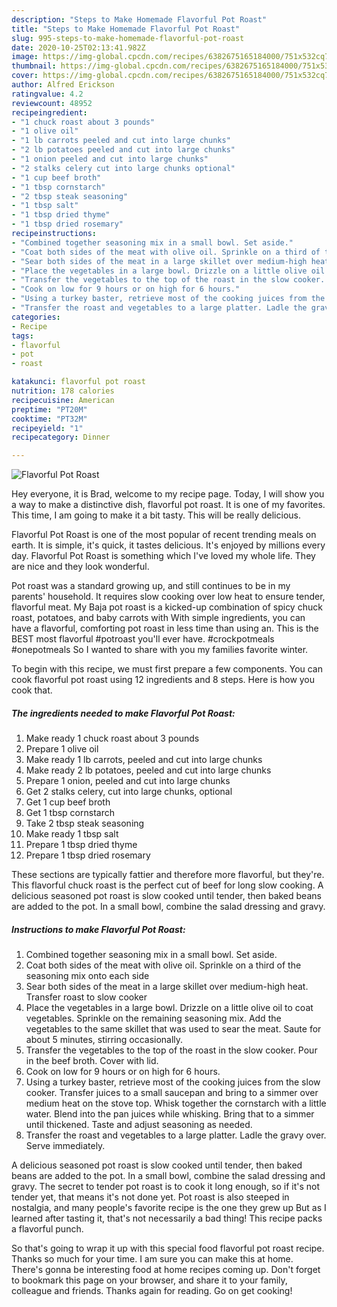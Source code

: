 ```yaml
---
description: "Steps to Make Homemade Flavorful Pot Roast"
title: "Steps to Make Homemade Flavorful Pot Roast"
slug: 995-steps-to-make-homemade-flavorful-pot-roast
date: 2020-10-25T02:13:41.982Z
image: https://img-global.cpcdn.com/recipes/6382675165184000/751x532cq70/flavorful-pot-roast-recipe-main-photo.jpg
thumbnail: https://img-global.cpcdn.com/recipes/6382675165184000/751x532cq70/flavorful-pot-roast-recipe-main-photo.jpg
cover: https://img-global.cpcdn.com/recipes/6382675165184000/751x532cq70/flavorful-pot-roast-recipe-main-photo.jpg
author: Alfred Erickson
ratingvalue: 4.2
reviewcount: 48952
recipeingredient:
- "1 chuck roast about 3 pounds"
- "1 olive oil"
- "1 lb carrots peeled and cut into large chunks"
- "2 lb potatoes peeled and cut into large chunks"
- "1 onion peeled and cut into large chunks"
- "2 stalks celery cut into large chunks optional"
- "1 cup beef broth"
- "1 tbsp cornstarch"
- "2 tbsp steak seasoning"
- "1 tbsp salt"
- "1 tbsp dried thyme"
- "1 tbsp dried rosemary"
recipeinstructions:
- "Combined together seasoning mix in a small bowl. Set aside."
- "Coat both sides of the meat with olive oil. Sprinkle on a third of the seasoning mix onto each side"
- "Sear both sides of the meat in a large skillet over medium-high heat. Transfer roast to slow cooker"
- "Place the vegetables in a large bowl. Drizzle on a little olive oil to coat vegetables. Sprinkle on the remaining seasoning mix. Add the vegetables to the same skillet that was used to sear the meat. Saute for about 5 minutes, stirring occasionally."
- "Transfer the vegetables to the top of the roast in the slow cooker. Pour in the beef broth. Cover with lid."
- "Cook on low for 9 hours or on high for 6 hours."
- "Using a turkey baster, retrieve most of the cooking juices from the slow cooker. Transfer juices to a small saucepan and bring to a simmer over medium heat on the stove top. Whisk together the cornstarch with a little water. Blend into the pan juices while whisking. Bring that to a simmer until thickened. Taste and adjust seasoning as needed."
- "Transfer the roast and vegetables to a large platter. Ladle the gravy over. Serve immediately."
categories:
- Recipe
tags:
- flavorful
- pot
- roast

katakunci: flavorful pot roast 
nutrition: 178 calories
recipecuisine: American
preptime: "PT20M"
cooktime: "PT32M"
recipeyield: "1"
recipecategory: Dinner

---
```



![Flavorful Pot Roast](https://img-global.cpcdn.com/recipes/6382675165184000/751x532cq70/flavorful-pot-roast-recipe-main-photo.jpg)

Hey everyone, it is Brad, welcome to my recipe page. Today, I will show you a way to make a distinctive dish, flavorful pot roast. It is one of my favorites. This time, I am going to make it a bit tasty. This will be really delicious.

Flavorful Pot Roast is one of the most popular of recent trending meals on earth. It is simple, it's quick, it tastes delicious. It's enjoyed by millions every day. Flavorful Pot Roast is something which I've loved my whole life. They are nice and they look wonderful.

Pot roast was a standard growing up, and still continues to be in my parents&#39; household. It requires slow cooking over low heat to ensure tender, flavorful meat. My Baja pot roast is a kicked-up combination of spicy chuck roast, potatoes, and baby carrots with With simple ingredients, you can have a flavorful, comforting pot roast in less time than using an. This is the BEST most flavorful #potroast you&#39;ll ever have. #crockpotmeals #onepotmeals So I wanted to share with you my families favorite winter.


To begin with this recipe, we must first prepare a few components. You can cook flavorful pot roast using 12 ingredients and 8 steps. Here is how you cook that.

<!--inarticleads1-->

##### The ingredients needed to make Flavorful Pot Roast:

1. Make ready 1 chuck roast about 3 pounds
1. Prepare 1 olive oil
1. Make ready 1 lb carrots, peeled and cut into large chunks
1. Make ready 2 lb potatoes, peeled and cut into large chunks
1. Prepare 1 onion, peeled and cut into large chunks
1. Get 2 stalks celery, cut into large chunks, optional
1. Get 1 cup beef broth
1. Get 1 tbsp cornstarch
1. Take 2 tbsp steak seasoning
1. Make ready 1 tbsp salt
1. Prepare 1 tbsp dried thyme
1. Prepare 1 tbsp dried rosemary


These sections are typically fattier and therefore more flavorful, but they&#39;re. This flavorful chuck roast is the perfect cut of beef for long slow cooking. A delicious seasoned pot roast is slow cooked until tender, then baked beans are added to the pot. In a small bowl, combine the salad dressing and gravy. 

<!--inarticleads2-->

##### Instructions to make Flavorful Pot Roast:

1. Combined together seasoning mix in a small bowl. Set aside.
1. Coat both sides of the meat with olive oil. Sprinkle on a third of the seasoning mix onto each side
1. Sear both sides of the meat in a large skillet over medium-high heat. Transfer roast to slow cooker
1. Place the vegetables in a large bowl. Drizzle on a little olive oil to coat vegetables. Sprinkle on the remaining seasoning mix. Add the vegetables to the same skillet that was used to sear the meat. Saute for about 5 minutes, stirring occasionally.
1. Transfer the vegetables to the top of the roast in the slow cooker. Pour in the beef broth. Cover with lid.
1. Cook on low for 9 hours or on high for 6 hours.
1. Using a turkey baster, retrieve most of the cooking juices from the slow cooker. Transfer juices to a small saucepan and bring to a simmer over medium heat on the stove top. Whisk together the cornstarch with a little water. Blend into the pan juices while whisking. Bring that to a simmer until thickened. Taste and adjust seasoning as needed.
1. Transfer the roast and vegetables to a large platter. Ladle the gravy over. Serve immediately.


A delicious seasoned pot roast is slow cooked until tender, then baked beans are added to the pot. In a small bowl, combine the salad dressing and gravy. The secret to tender pot roast is to cook it long enough, so if it&#39;s not tender yet, that means it&#39;s not done yet. Pot roast is also steeped in nostalgia, and many people&#39;s favorite recipe is the one they grew up But as I learned after tasting it, that&#39;s not necessarily a bad thing! This recipe packs a flavorful punch. 

So that's going to wrap it up with this special food flavorful pot roast recipe. Thanks so much for your time. I am sure you can make this at home. There's gonna be interesting food at home recipes coming up. Don't forget to bookmark this page on your browser, and share it to your family, colleague and friends. Thanks again for reading. Go on get cooking!
